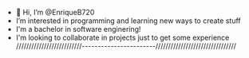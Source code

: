 - 👋 Hi, I’m @EnriqueB720
- I’m interested in programming and learning new ways to create stuff
- I'm a bachelor in software enginering!
- I'm looking to collaborate in projects just to get some experience
//////////////////////////-----------------------////////////////////////////////

<!---
EnriqueB720/EnriqueB720 is a ✨ special ✨ repository because its `README.md` (this file) appears on your GitHub profile.
You can click the Preview link to take a look at your changes.
--->
